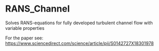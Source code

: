 # RANS_Channel
Solves RANS-equations for fully developed turbulent channel flow with variable properties

For the paper see: 
https://www.sciencedirect.com/science/article/pii/S0142727X18301978 
